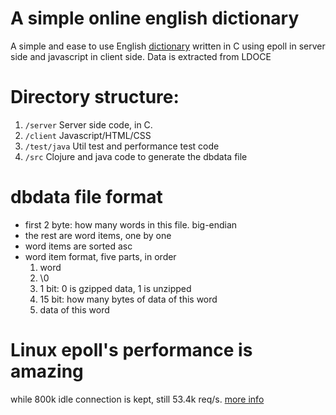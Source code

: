 # A simple online english dictionary

A simple and ease to use English
[dictionary](http://dict.shenfeng.me/) written in C using
epoll in server side and javascript in client side. Data is extracted
from LDOCE

# Directory structure:

1. `/server`  Server side code, in C.
2. `/client`  Javascript/HTML/CSS
3. `/test/java`  Util test and performance test code
4. `/src`  Clojure and java code to generate the dbdata file

# dbdata file format

* first 2 byte: how many words in this file. big-endian
* the rest are word items, one by one
* word items are sorted asc
* word item format, five parts, in order
   1. word
   2. \0
   3. 1 bit: 0 is gzipped data, 1 is unzipped
   4. 15 bit: how many bytes of data of this word
   5. data of this word

# Linux epoll's performance is amazing

while 800k idle connection is kept, still 53.4k
req/s. [more info](http://shenfeng.me/how-far-epoll-can-push-concurrent-socket-connection.html)
